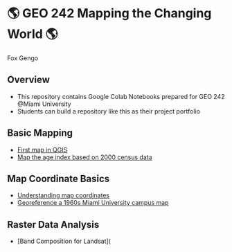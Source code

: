 # :earth_americas: GEO 242 Mapping the Changing World :earth_americas:

Fox Gengo

## Overview
- This repository contains Google Colab Notebooks prepared for GEO 242 @Miami University
- Students can build a repository like this as their project portfolio

## Basic Mapping

- [First map in QGIS]([https://github.com/109snails/gis-project-portfolio-geo242/blob/main/basic-mapping/first-qgis-mapping.ipynb](https://github.com/jiashenyue/geo242/blob/main/basic-mapping/first-qgis-mapping.ipynb))
- [Map the age index based on 2000 census data](https://github.com/jiashenyue/geo242/blob/main/basic-mapping/age-index-mapping.ipynb)

## Map Coordinate Basics

- [Understanding map coordinates](https://github.com/109snails/gis-project-portfolio-geo242/blob/main/map-coordinate-basics/understanding-coordinates.ipynb)
- [Georeference a 1960s Miami University campus map](https://github.com/jiashenyue/geo242/blob/main/map-coordinates-basics/georeference-miami-univ-campus-map.ipynb)

## Raster Data Analysis

- [Band Composition for Landsat](
